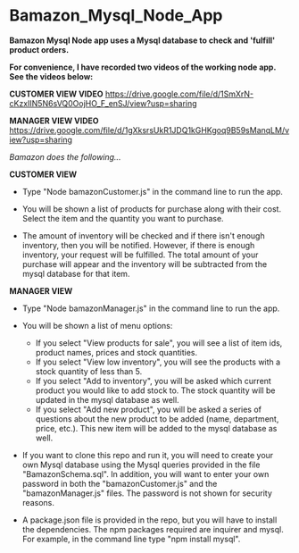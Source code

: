# Bamazon_Mysql_Node_App

**Bamazon Mysql Node app uses a Mysql database to check and 'fulfill' product orders.**

**For convenience, I have recorded two videos of the working node app. 
See the videos below:**

**CUSTOMER VIEW VIDEO**
https://drive.google.com/file/d/1SmXrN-cKzxIIN5N6sVQ0OojHO_F_enSJ/view?usp=sharing

**MANAGER VIEW VIDEO**
https://drive.google.com/file/d/1gXksrsUkR1JDQ1kGHKgoq9B59sManqLM/view?usp=sharing

*Bamazon does the following...*

**CUSTOMER VIEW**

* Type "Node bamazonCustomer.js" in the command line to run the app. 

* You will be shown a list of products for purchase along with their cost. Select the item and the quantity you want to purchase. 

* The amount of inventory will be checked and if there isn't enough inventory, then you will be notified. However, if there is enough inventory, your request will be fulfilled. The total amount of your purchase will appear and the inventory will be subtracted from the mysql database for that item. 

**MANAGER VIEW**

* Type "Node bamazonManager.js" in the command line to run the app.

* You will be shown a list of menu options:
	* If you select "View products for sale", you will see a list of item ids, product names, prices and stock quantities.
	* If you select "View low inventory", you will see the products with a stock quantity of less than 5.
	* If you select "Add to inventory", you will be asked which current product you would like to add stock to. The stock quantity will be updated in the mysql database as well.
	* If you select "Add new product", you will be asked a series of questions about the new product to be added (name, department, price, etc.). This new item will be added to the mysql database as well.

- If you want to clone this repo and run it, you will need to create your own Mysql database using the Mysql queries provided in the file "BamazonSchema.sql". In addition, you will want to enter your own password in both the "bamazonCustomer.js" and the "bamazonManager.js" files. The password is not shown for security reasons. 

- A package.json file is provided in the repo, but you will have to install the dependencies. The npm packages required are inquirer and mysql. For example, in the command line type "npm install mysql".

